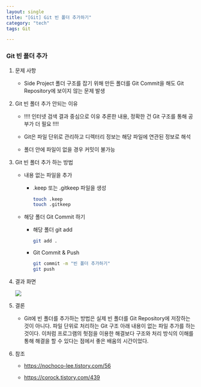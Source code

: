 ```yaml
---
layout: single
title: "[Git] Git 빈 폴더 추가하기"
category: "tech"
tags: Git

---
```


### Git 빈 폴더 추가

1. 문제 사항

   - Side Project 폴더 구조를 잡기 위해 만든 폴더를 Git Commit을 해도 Git Repository에 보이지 않는 문제 발생

     

2. Git 빈 폴더 추가 안되는 이유 

   - !!!! 인터넷 검색 결과 중심으로 이유 추론한 내용, 정확한 건 Git 구조를 통해 공부가 더 필요 !!!!

   - Git은 파일 단위로 관리하고 디렉터리 정보는 해당 파일에 연관된 정보로 해석

   - 폴더 안에 파일이 없을 경우 커밋이 불가능

     

3. Git 빈 폴더 추가 하는 방법

   - 내용 없는 파일을 추가

     - .keep 또는 .gitkeep 파일을 생성

       ~~~bash
       touch .keep
       touch .gitkeep
       ~~~

   - 해당 폴더 Git Commit 하기

     - 해당 폴더 git add

       ~~~bash
       git add .
       ~~~

     - Git Commit & Push

       ~~~bash
       git commit -m "빈 폴더 추가하기"
       git push
       ~~~

4. 결과 화면

   <img src="https://ironprayer.github.io/assets/images/git_empty_folder_push_result.png">

   

5. 결론

   - Git에 빈 폴더를 추가하는 방법은 실제 빈 폴더를 Git Repository에 저장하는 것이 아니다. 파일 단위로 처리하는 Git 구조 아래 내용이 없는 파일 추가를 하는 것이다. 이처럼 프로그램의 헛점을 이용한 해결보다 구조와 처리 방식의 이해를 통해 해결을 할 수 있다는 점에서 좋은 배움의 시간이었다.

     

6. 참조    

   - https://nochoco-lee.tistory.com/56

   - https://corock.tistory.com/439

     